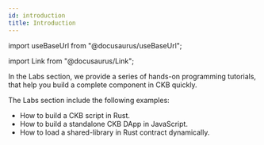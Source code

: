 ```yaml
---
id: introduction
title: Introduction
---
```


import useBaseUrl from "@docusaurus/useBaseUrl";

import Link from "@docusaurus/Link";

In the Labs section, we provide a series of hands-on programming tutorials, that help you build a complete component in CKB quickly. 

The Labs section include the following examples:


* <Link to={useBaseUrl('/docs/labs/sudtbycapsule')}>How to build a CKB script in Rust</Link>.
* <Link to={useBaseUrl('/docs/labs/lumos-nervosdao')}>How to build a standalone CKB DApp in JavaScript</Link>.
* <Link to={useBaseUrl('/docs/labs/capsule-dynamic-loading-tutorial')}>How to load a shared-library in Rust contract dynamically</Link>.
